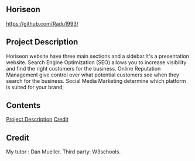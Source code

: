## Horiseon
https://github.com/Radu1993/

## Project Description

Horiseon website have three main sections and a sidebar.It's a presentation website.
Search Engine Optimization (SEO) allows you to increase visibility and find the right customers for the business.
Online Reputation Management give  control over what potential customers see when they search for the business.
Social Media Marketing determine which platform is suited for your brand;

## Contents
[Project Description](#project-description)
[Credit](#credit)



## Credit
My tutor : Dan Mueller.
Third party: W3schools.